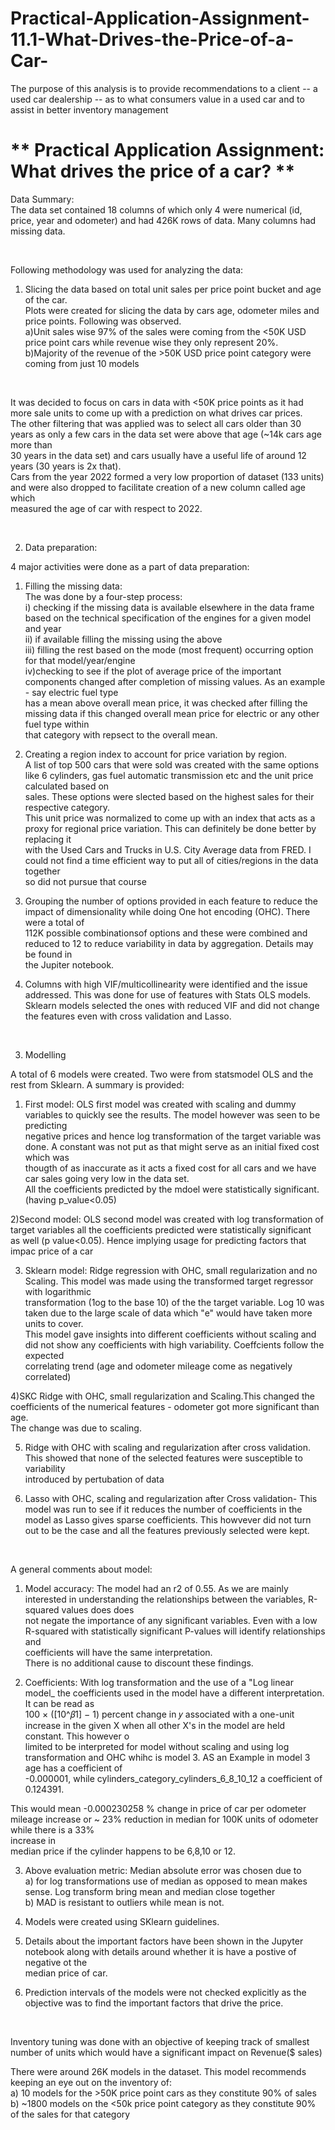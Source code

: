 # Practical-Application-Assignment-11.1-What-Drives-the-Price-of-a-Car-

The purpose of this analysis is to provide recommendations to a client -- a used car dealership -- as to what consumers value in a used car and 
to assist in better inventory management <br />

<h1> ** Practical Application Assignment: What drives the price of a car? ** </h1>
 

Data Summary: <br />
The data set contained 18 columns of which only 4 were numerical (id, price, year and odometer) and had 426K rows of data. 
Many columns had missing data. <br />

<p>&nbsp;</p>

Following methodology was used for analyzing the data: <br />

1) Slicing the data based on total unit sales per price point bucket and age of the car. <br />
Plots were created for slicing the data by cars age, odometer miles and price points. Following was observed. <br />
a)Unit sales wise 97% of the sales were coming from the <50K USD price point cars while revenue wise they only represent 20%. <br />
b)Majority of the revenue of the >50K USD price point category were coming from just 10 models <br />
<p>&nbsp;</p>
It was decided to focus on cars in data with <50K price points as it had more sale units to come up with a prediction on what drives car prices. <br />
The other filtering that was applied was to select all cars older than 30 years as only a few cars in the data set were above that age (~14k cars age more than <br />
30 years in the data set) and cars usually have a useful life of around 12 years (30 years is 2x that). <br />
Cars from the year 2022 formed a very low proportion of dataset (133 units) and were also dropped to facilitate creation of a new column called age which <br />
measured the age of car with respect to 2022. <br />

<p>&nbsp;</p>

2) Data preparation: <br />

 4 major activities were done as a part of data preparation: <br />
 1) Filling the missing data: <br />
 The was done by a four-step process: <br />
 i) checking if the missing data is available elsewhere in the data frame based on the technical specification of the engines for a given model and year <br />
 ii) if available filling the missing using the  above <br />
 iii) filling the rest based on the mode (most frequent) occurring option for that model/year/engine <br />
 iv)checking to see if the plot of average price of the important components changed after completion of missing values. As an example - say electric fuel type <br />
has a mean above overall mean price, it was checked after filling the missing data if this changed overall mean price for electric or any other fuel type within <br />
that category with repsect to the overall mean. <br />

 2) Creating a region index to account for price variation by region. <br />
 A list of top 500 cars that were sold was created with the same options like 6 cylinders, gas fuel automatic transmission etc and the unit price calculated based on <br /> sales. These options were slected based on the highest sales for their respective category.<br />
 This unit price was normalized to come up with an index that acts as a proxy for regional price variation. This can definitely be done better by replacing it <br />
 with the Used Cars and Trucks in U.S. City Average data from FRED. I could not find a time efficient way to put all of cities/regions in the data together <br />
 so did not  pursue that course <br />

  3) Grouping the number of options provided in each feature to reduce the impact of dimensionality while doing One hot encoding (OHC). There were a total of <br />
    112K  possible combinationsof options and these were combined and reduced to 12 to reduce variability in data by aggregation. Details may be found in <br />
    the Jupiter notebook. <br />
   
  4) Columns with high VIF/multicollinearity were identified and the issue addressed. This was done for use of features with Stats OLS models. <br />
    Sklearn models selected the ones with reduced VIF and did not change the features even with cross validation and Lasso.

<p>&nbsp;</p>


3) Modelling <br />

A total of 6 models were created. Two were from statsmodel OLS and the rest from Sklearn. A summary is provided: <br />
1) First model: OLS first model was created with scaling and dummy variables to quickly see the results. The model however was seen to be predicting <br />
 negative prices and hence log transformation of the target variable was done. A constant was not put as that might serve as an initial fixed cost which was  <br />
 thougth of as inaccurate as it acts a fixed cost for all cars and we have car sales going very low in the data set. <br />
  All the coefficients predicted by the mdoel were statistically significant. (having p_value<0.05)<br />

2)Second model: OLS second model was created with log transformation of target variables all the coefficients predicted were statistically significant <br />
  as well (p value<0.05). Hence implying usage for predicting factors that impac price of a car <br />

3) Sklearn model:  Ridge regression with OHC, small regularization and no Scaling. This model was made using the transformed target regressor with logarithmic  <br /> transformation (1og to the base 10) of the the target variable. Log 10 was taken due to the large scale of data which "e" would have taken more units to cover. <br />
This model gave insights into different coefficients without scaling and did not show any coefficients with high variability. Coeffcients follow the expected  <br />  correlating trend (age and odometer mileage come as negatively correlated)<br />

4)SKC Ridge with OHC, small regularization and Scaling.This changed the coefficients of the numerical features - odometer got more significant than age. <br />
The change was due to scaling. <br />

5) Ridge with OHC with scaling and regularization after cross validation. This showed that none of the selected features were susceptible to variability <br />
 introduced by pertubation of data<br />

6) Lasso with OHC, scaling and regularization after Cross validation- This model was run to see if it reduces the number of coefficients in the model as Lasso gives sparse coefficients. This howvever did not turn out to be the case and all the features previously selected were kept.<br />

<p>&nbsp;</p>

A general comments about model: <br />

1) Model accuracy: The model had an r2 of 0.55. As we are mainly interested in understanding the relationships between the variables, R-squared values does does <br />not negate the importance of any significant variables. Even with a low R-squared with statistically significant P-values will identify relationships and <br /> coefficients will have the same interpretation.  <br />
There is no additional cause to discount these findings.  <br />

2) Coefficients: With log transformation and the use of a "Log linear model_ the coefficients used in the model have a different  interpretation. It can be read as <br /> 100 × ([10^𝛽1] − 1) percent change in 𝑦 associated with a one-unit increase in the given X when all other X's in the model are held constant. This however o<br /> limited to be interpreted for model without scaling and using log transformation and OHC whihc is model 3. AS an Example in model 3 age has a coefficient of <br /> -0.000001,  while cylinders_category_cylinders_6_8_10_12 a coefficient of 0.124391.  <br />

This would mean -0.000230258 % change in price of car per odometer mileage increase or ~ 23% reduction in median for 100K units of odometer while there is a 33% <br /> increase in<br /> median price if the cylinder happens to be 6,8,10 or 12.  <br />

3) Above evaluation metric: Median absolute error was chosen due to <br />
a) for log transformations use of  median as opposed to mean makes sense. Log transform bring mean and median close together<br />
b) MAD is resistant to outliers while mean is not.<br />

4) Models were created using SKlearn guidelines.<br />

5)  Details about the important factors have been shown in the Jupyter notebook along with details around whether it is have a postive of negative ot the <br />
  median price of car.<br />
6) Prediction intervals of the models were not checked explicitly as the objective was to find the important factors that drive the price.<br />
<p>&nbsp;</p>

Inventory tuning was done with an objective of keeping track of smallest number of units which would have a significant impact on Revenue($ sales) <br />
 
There were around 26K models in the dataset. This model recommends keeping an eye out on the inventory of:<br />
a) 10 models for the >50K price point cars as they constitute 90% of sales<br />
b) ~1800 models on the <50k price point category as they constitute 90% of the sales for that category<br />


